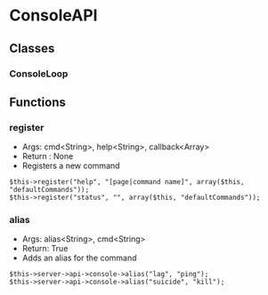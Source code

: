 # ConsoleAPI

## Classes
### ConsoleLoop

## Functions

### **register**
* Args: cmd&lt;String&gt;, help&lt;String&gt;, callback&lt;Array&gt;
* Return : None
* Registers a new command
```
$this->register("help", "[page|command name]", array($this, "defaultCommands"));
$this->register("status", "", array($this, "defaultCommands"));
```

### **alias**
* Args: alias&lt;String&gt;, cmd&lt;String&gt;
* Return: True
* Adds an alias for the command
```
$this->server->api->console->alias("lag", "ping");
$this->server->api->console->alias("suicide", "kill");
```